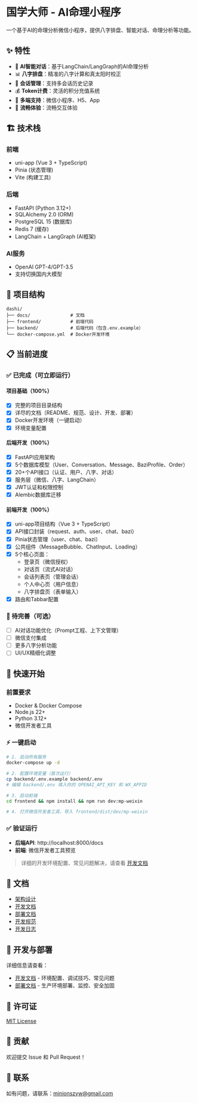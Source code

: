 # 国学大师 - AI命理小程序

一个基于AI的命理分析微信小程序，提供八字排盘、智能对话、命理分析等功能。

## ✨ 特性

- 🤖 **AI智能对话**：基于LangChain/LangGraph的AI命理分析
- 📊 **八字排盘**：精准的八字计算和真太阳时校正
- 💬 **会话管理**：支持多会话历史记录
- 💰 **Token计费**：灵活的积分充值系统
- 📱 **多端支持**：微信小程序、H5、App
- 🎨 **流畅体验**：流畅交互体验

## 🏗️ 技术栈

### 前端
- uni-app (Vue 3 + TypeScript)
- Pinia (状态管理)
- Vite (构建工具)

### 后端
- FastAPI (Python 3.12+)
- SQLAlchemy 2.0 (ORM)
- PostgreSQL 15 (数据库)
- Redis 7 (缓存)
- LangChain + LangGraph (AI框架)

### AI服务
- OpenAI GPT-4/GPT-3.5
- 支持切换国内大模型

## 📁 项目结构

```
dashi/
├── docs/               # 文档
├── frontend/           # 前端代码
├── backend/            # 后端代码（包含.env.example）
└── docker-compose.yml  # Docker开发环境
```

## 📋 当前进度

### ✅ 已完成（可立即运行）

#### 项目基础（100%）
- [x] 完整的项目目录结构
- [x] 详尽的文档（README、规范、设计、开发、部署）
- [x] Docker开发环境（一键启动）
- [x] 环境变量配置

#### 后端开发（100%）
- [x] FastAPI应用架构
- [x] 5个数据库模型（User、Conversation、Message、BaziProfile、Order）
- [x] 20+个API接口（认证、用户、八字、对话）
- [x] 服务层（微信、八字、LangChain）
- [x] JWT认证和权限控制
- [x] Alembic数据库迁移

#### 前端开发（100%）
- [x] uni-app项目结构（Vue 3 + TypeScript）
- [x] API接口封装（request、auth、user、chat、bazi）
- [x] Pinia状态管理（user、chat、bazi）
- [x] 公共组件（MessageBubble、ChatInput、Loading）
- [x] 5个核心页面：
  - 登录页（微信授权）
  - 对话页（流式AI对话）
  - 会话列表页（管理会话）
  - 个人中心页（用户信息）
  - 八字排盘页（表单输入）
- [x] 路由和Tabbar配置

### 🚧 待完善（可选）

- [ ] AI对话功能优化（Prompt工程、上下文管理）
- [ ] 微信支付集成
- [ ] 更多八字分析功能
- [ ] UI/UX精细化调整

## 🚀 快速开始

### 前置要求
- Docker & Docker Compose
- Node.js 22+
- Python 3.12+
- 微信开发者工具

### ⚡ 一键启动

```bash
# 1. 启动所有服务
docker-compose up -d

# 2. 配置环境变量（首次运行）
cp backend/.env.example backend/.env
# 编辑 backend/.env 填入你的 OPENAI_API_KEY 和 WX_APPID

# 3. 启动前端
cd frontend && npm install && npm run dev:mp-weixin

# 4. 打开微信开发者工具，导入 frontend/dist/dev/mp-weixin
```

### ✅ 验证运行
- **后端API**: http://localhost:8000/docs
- **前端**: 微信开发者工具预览

> 详细的开发环境配置、常见问题解决，请查看 [开发文档](docs/development.md)

## 📖 文档

- [架构设计](docs/design.md)
- [开发文档](docs/development.md)
- [部署文档](docs/deploy.md)
- [开发规范](.cursor/rules/)
- [开发日志](CHANGELOG.md)

## 🔧 开发与部署

详细信息请查看：
- [开发文档](docs/development.md) - 环境配置、调试技巧、常见问题
- [部署文档](docs/deploy.md) - 生产环境部署、监控、安全加固

## 📝 许可证

[MIT License](LICENSE)

## 👥 贡献

欢迎提交 Issue 和 Pull Request！

## 📧 联系

如有问题，请联系：minionszyw@gmail.com

